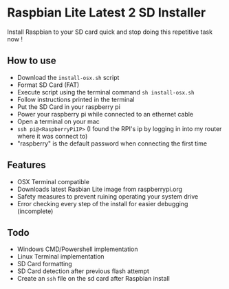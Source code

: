 # Raspbian Lite Latest 2 SD Installer

Install Raspbian to your SD card quick and stop doing this repetitive task now !

## How to use
- Download the `install-osx.sh` script
- Format SD Card (FAT)
- Execute script using the terminal command
`sh install-osx.sh`
- Follow instructions printed in the terminal
- Put the SD Card in your raspberry pi
- Power your raspberry pi while connected to an ethernet cable
- Open a terminal on your mac
- `ssh pi@<RaspberryPiIP>`
(I found the RPI's ip by logging in into my router where it was connect to)
- "raspberry" is the default password when connecting the first time

## Features
- OSX Terminal compatible
- Downloads latest Rasbian Lite image from raspberrypi.org
- Safety measures to prevent ruining operating your system drive
- Error checking every step of the install for easier debugging (incomplete)

## Todo
- Windows CMD/Powershell implementation
- Linux Terminal implementation
- SD Card formatting
- SD Card detection after previous flash attempt
- Create an `ssh` file on the sd card after Raspbian install
